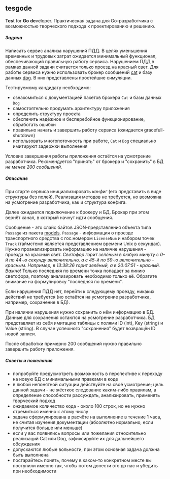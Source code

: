 ## tesgode
**Tes**t for **Go** **de**veloper. Практическая задача для Go-разработчика с возможностью творческого подхода к проектированию и решению.

##### Задача
Написать сервис анализа нарушений ПДД.
В целях уменьшения временных и трудовых затрат ожидается минимальный функционал, обеспечивающий правильную работу сервиса. Нарушением ПДД в рамках данной задачи считается только проезд на красный свет.
Для работы сервиса нужно использовать брокер сообщений [cat](https://github.com/kvolis/tesgode/tree/main/cat) и базу данных [dog](https://github.com/kvolis/tesgode/tree/main/dog). В них представлены простейшие симуляции.

Тестируемому кандидату необходимо:
- ознакомиться с документацией пакетов брокера `Cat` и базы данных `Dog`
- самостоятельно продумать архитектуру приложения
- определить структуру проекта
- обеспечить надёжное и бесперебойное функционирование, обработать ошибки
- правильно начать и завершить работу сервиса (ожидается gracefull-shutdown)
- использовать многопоточность при работе, `Cat` и `Dog` специально имитируют задержки выполнения

Условие завершения работы приложения остаётся на усмотрение разработчика. Рекомендуется "принять" от брокера и "сохранить" в БД _не менее 200 сообщений._

##### Описание

При старте сервиса инициализировать _конфиг_ (его представить в виде структуры без полей). Реализация методов не требуется, но возможна на усмотрение разработчика, как и структура конфига.

Далее ожидается подключение к брокеру и БД. Брокер при этом вернёт канал, в который начнут идти сообщения.

Сообщение - это слайс байтов JSON-представления объекта типа `Passage` из пакета [models](https://github.com/kvolis/tesgode/tree/main/models). `Passage` - информация о проезде транспортного средства с гос.номером `LicenseNum` и набором точек `Track` (таймстемп является представлением времени Unix в секундах).
Нужно проанализировать информацию на наличие нарушения - проезда на красный свет.
_Светофор горит зелёным в любую минуту с 0-й по 44-ю секунду включительно, а с 45-й по 59-ю включительно - красным. Например, в 13:38:26 горит зелёный, а в 20:07:51 - красный._
_Важно!_ Только последняя по времени точка попадает за линию светофора, поэтому анализировать необходимо только её. Обратите внимание на формулировку "последняя по времени".

Если нарушения ПДД нет, перейти к следующему проезду, никаких действий не требуется (но остаётся на усмотрение разработчика, например, сохранение в БД).

При наличии нарушения нужно сохранить о нём информацию в БД. Данные для сохранения остаются на усмотрение разработчика. БД представляет из себя имитацию таблицы с полями ID (int), Key (string) и Value (string). В случае успешного "сохранения" будет возвращён ID новой записи.

После обработки примерно 200 сообщений нужно правильно завершить работу приложения.

##### Советы и пожелания
- попробуйте предусмотреть возможность в перспективе к переходу на новую БД с минимальными правками в коде
- в любой непонятной ситуации действуйте на своё усмотрение; цель данной задачи - не жёсткое следование каким-либо правилам, а определение способности рассуждать, анализировать, применять творческий подход
- ожидаемое количество кода - около 100 строк, но не нужно стремиться именно к этому числу
- задача сформулирована в расчёте на выполнение в течение 1 часа, не считая изучения документации (абсолютно нормально, если получится больше или меньше)
- если у вас появились вопросы или пожелания относительно реализаций Cat или Dog, зафиксируйте их для дальнейшего обсуждения
- допускаются любые вольности, при этом основная задача должна быть выполнена
- постарайтесь понять, почему в каком-то конкретном месте вы поступили именно так, чтобы потом донести это до нас и убедить при необходимости